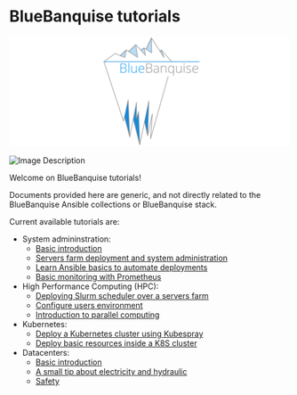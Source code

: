 # BlueBanquise tutorials

![BlueBanquise Logo](images/global/BlueBanquise_logo_large.svg)

<div class="comment-tile">
    <div class="comment-tile-image">
        <img src="../images/global/Ash.png" alt="Image Description" width="96" height="96">
    </div>
    <div class="comment-tile-text">
        <p>Welcome on BlueBanquise tutorials!</p>
    </div>
</div>

Documents provided here are generic, and not directly related to the BlueBanquise Ansible collections or BlueBanquise stack.

Current available tutorials are:

* System admininstration:
    * [Basic introduction](sysadmin_introduction.md)
    * [Servers farm deployment and system administration](sysadmin_servers_farm_deployment.md)
    * [Learn Ansible basics to automate deployments](sysadmin_ansible.md)
    * [Basic monitoring with Prometheus](sysadmin_monitoring.md)
* High Performance Computing (HPC):
    * [Deploying Slurm scheduler over a servers farm](hpc_slurm.md)
    * [Configure users environment](hpc_users_environment.md)
    * [Introduction to parallel computing](hpc_parallel_computing.md)
* Kubernetes:
    * [Deploy a Kubernetes cluster using Kubespray](kubernetes_deploy.md)
    * [Deploy basic resources inside a K8S cluster](kubernetes_basics.md)
* Datacenters:
    * [Basic introduction](datacenters_introduction.md)
    * [A small tip about electricity and hydraulic](datacenters_elec_hydro_parallel.md)
    * [Safety](datacenters_safety.md)
